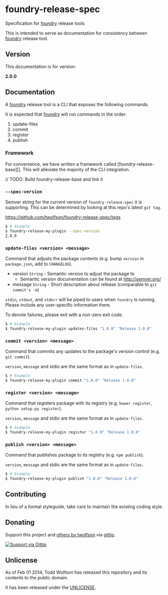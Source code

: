 # foundry-release-spec

Specification for [foundry][] release tools

[foundry]: https://github.com/twolfson/foundry

This is intended to serve as documentation for consistency between [foundry][] release tool.

## Version
This documentation is for version:

**2.0.0**

## Documentation
A [foundry][] release tool is a CLI that exposes the following commands.

It is expected that [foundry][] will run commands in the order:

1. update-files
2. commit
3. register
4. publish

### Framework
For convenience, we have written a framework called [foundry-release-base][]. This will alleviate the majority of the CLI integration.

// TODO: Build foundry-release-base and link it

### `--spec-version`
Semver string for the current version of `foundry-release-spec` it is supporting. This can be determined by looking at this repo's latest `git tag`.

https://github.com/twolfson/foundry-release-spec/tags

```bash
$ # Example
$ foundry-release-my-plugin --spec-version
2.0.0
```

### `update-files <version> <message>`
Command that adjusts the package contents (e.g. bump `version` in `package.json`, add to `CHANGELOG`).

- version `String` - Semantic version to adjust the package to
    - Semantic version documentation can be found at http://semver.org/
- message `String` - Short description about release (comparable to `git commit's -m`)

`stdin`, `stdout`, and `stderr` will be piped to users when `foundry` is running. Please include any user-specific information there.

To denote failures, please exit with a non-zero exit code.

```bash
$ # Example
$ foundry-release-my-plugin updates-files "1.0.0" "Release 1.0.0"
```

### `commit <version> <message>`
Command that commits any updates to the package's version control (e.g. `git commit`).

`version`, `message` and stdio are the same format as in `update-files`.

```bash
$ # Example
$ foundry-release-my-plugin commit "1.0.0" "Release 1.0.0"
```

### `register <version> <message>`
Command that registers package with its registry (e.g. `bower register`, `python setup.py register`).

`version`, `message` and stdio are the same format as in `update-files`.

```bash
$ # Example
$ foundry-release-my-plugin register "1.0.0" "Release 1.0.0"
```

### `publish <version> <message>`
Command that publishes package to its registry (e.g. `npm publish`).

`version`, `message` and stdio are the same format as in `update-files`.

```bash
$ # Example
$ foundry-release-my-plugin publish "1.0.0" "Release 1.0.0"
```

## Contributing
In lieu of a formal styleguide, take care to maintain the existing coding style.

## Donating
Support this project and [others by twolfson][gittip] via [gittip][].

[![Support via Gittip][gittip-badge]][gittip]

[gittip-badge]: https://rawgithub.com/twolfson/gittip-badge/master/dist/gittip.png
[gittip]: https://www.gittip.com/twolfson/

## Unlicense
As of Feb 01 2014, Todd Wolfson has released this repository and its contents to the public domain.

It has been released under the [UNLICENSE][].

[UNLICENSE]: UNLICENSE
